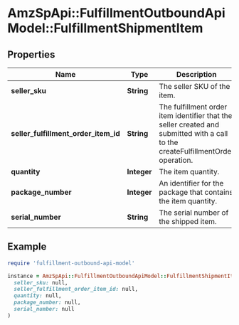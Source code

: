 # AmzSpApi::FulfillmentOutboundApiModel::FulfillmentShipmentItem

## Properties

| Name | Type | Description | Notes |
| ---- | ---- | ----------- | ----- |
| **seller_sku** | **String** | The seller SKU of the item. |  |
| **seller_fulfillment_order_item_id** | **String** | The fulfillment order item identifier that the seller created and submitted with a call to the createFulfillmentOrder operation. |  |
| **quantity** | **Integer** | The item quantity. |  |
| **package_number** | **Integer** | An identifier for the package that contains the item quantity. | [optional] |
| **serial_number** | **String** | The serial number of the shipped item. | [optional] |

## Example

```ruby
require 'fulfillment-outbound-api-model'

instance = AmzSpApi::FulfillmentOutboundApiModel::FulfillmentShipmentItem.new(
  seller_sku: null,
  seller_fulfillment_order_item_id: null,
  quantity: null,
  package_number: null,
  serial_number: null
)
```

